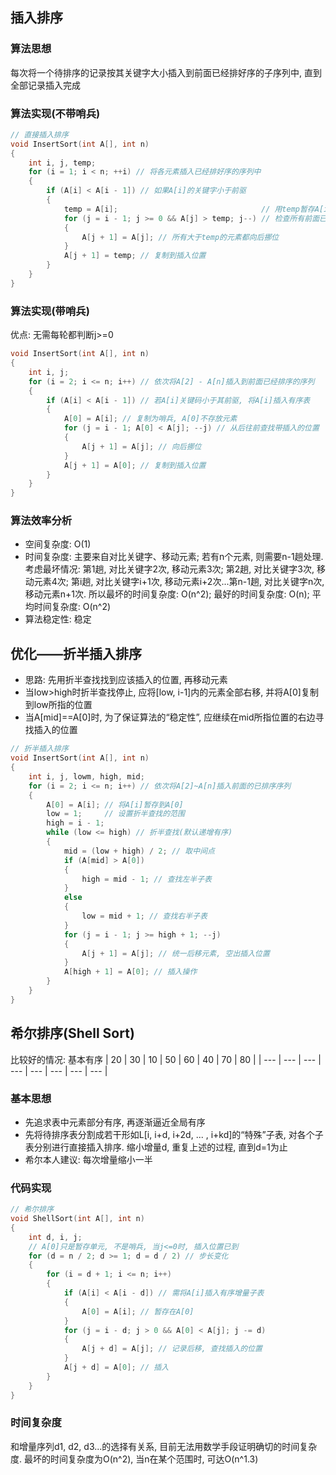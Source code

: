 ## 插入排序

### 算法思想

每次将一个待排序的记录按其关键字大小插入到前面已经排好序的子序列中, 直到全部记录插入完成

### 算法实现(不带哨兵)

```c
// 直接插入排序
void InsertSort(int A[], int n)
{
    int i, j, temp;
    for (i = 1; i < n; ++i) // 将各元素插入已经排好序的序列中
    {
        if (A[i] < A[i - 1]) // 如果A[i]的关键字小于前驱
        {
            temp = A[i];                                // 用temp暂存A[i]
            for (j = i - 1; j >= 0 && A[j] > temp; j--) // 检查所有前面已经排好序的元素
            {
                A[j + 1] = A[j]; // 所有大于temp的元素都向后挪位
            }
            A[j + 1] = temp; // 复制到插入位置
        }
    }
}
```

### 算法实现(带哨兵)

优点: 无需每轮都判断j>=0
```c
void InsertSort(int A[], int n)
{
    int i, j;
    for (i = 2; i <= n; i++) // 依次将A[2] - A[n]插入到前面已经排序的序列
    {
        if (A[i] < A[i - 1]) // 若A[i]关键码小于其前驱, 将A[i]插入有序表
        {
            A[0] = A[i]; // 复制为哨兵, A[0]不存放元素
            for (j = i - 1; A[0] < A[j]; --j) // 从后往前查找带插入的位置
            {
                A[j + 1] = A[j]; // 向后挪位
            }
            A[j + 1] = A[0]; // 复制到插入位置
        }
    }
}
```

### 算法效率分析

- 空间复杂度: O(1)
- 时间复杂度: 主要来自对比关键字、移动元素; 若有n个元素, 则需要n-1趟处理. 考虑最坏情况: 第1趟, 对比关键字2次, 移动元素3次; 第2趟, 对比关键字3次, 移动元素4次; 第i趟, 对比关键字i+1次, 移动元素i+2次...第n-1趟, 对比关键字n次, 移动元素n+1次. 所以最坏的时间复杂度: O(n^2); 最好的时间复杂度: O(n); 平均时间复杂度: O(n^2)
- 算法稳定性: 稳定

## 优化——折半插入排序

- 思路: 先用折半查找找到应该插入的位置, 再移动元素
- 当low>high时折半查找停止, 应将[low, i-1]内的元素全部右移, 并将A[0]复制到low所指的位置
- 当A[mid]==A[0]时, 为了保证算法的“稳定性”, 应继续在mid所指位置的右边寻找插入的位置

```c
// 折半插入排序
void InsertSort(int A[], int n)
{
    int i, j, lowm, high, mid;
    for (i = 2; i <= n; i++) // 依次将A[2]~A[n]插入前面的已排序序列
    {
        A[0] = A[i]; // 将A[i]暂存到A[0]
        low = 1;     // 设置折半查找的范围
        high = i - 1;
        while (low <= high) // 折半查找(默认递增有序)
        {
            mid = (low + high) / 2; // 取中间点
            if (A[mid] > A[0])
            {
                high = mid - 1; // 查找左半子表
            }
            else
            {
                low = mid + 1; // 查找右半子表
            }
            for (j = i - 1; j >= high + 1; --j)
            {
                A[j + 1] = A[j]; // 统一后移元素, 空出插入位置
            }
            A[high + 1] = A[0]; // 插入操作
        }
    }
}
```

## 希尔排序(Shell Sort)

比较好的情况: 基本有序
| 20  | 30  | 10  | 50  | 60  | 40  | 70  | 80  |
| --- | --- | --- | --- | --- | --- | --- | --- |

### 基本思想

- 先追求表中元素部分有序, 再逐渐逼近全局有序
- 先将待排序表分割成若干形如L[i, i+d, i+2d, ... , i+kd]的“特殊”子表, 对各个子表分别进行直接插入排序. 缩小增量d, 重复上述的过程, 直到d=1为止
- 希尔本人建议: 每次增量缩小一半

### 代码实现

```c
// 希尔排序
void ShellSort(int A[], int n)
{
    int d, i, j;
    // A[0]只是暂存单元, 不是哨兵, 当j<=0时, 插入位置已到
    for (d = n / 2; d >= 1; d = d / 2) // 步长变化
    {
        for (i = d + 1; i <= n; i++)
        {
            if (A[i] < A[i - d]) // 需将A[i]插入有序增量子表
            {
                A[0] = A[i]; // 暂存在A[0]
            }
            for (j = i - d; j > 0 && A[0] < A[j]; j -= d)
            {
                A[j + d] = A[j]; // 记录后移, 查找插入的位置
            }
            A[j + d] = A[0]; // 插入
        }
    }
}
```

### 时间复杂度

和增量序列d1, d2, d3...的选择有关系, 目前无法用数学手段证明确切的时间复杂度. 最坏的时间复杂度为O(n^2), 当n在某个范围时, 可达O(n^1.3)